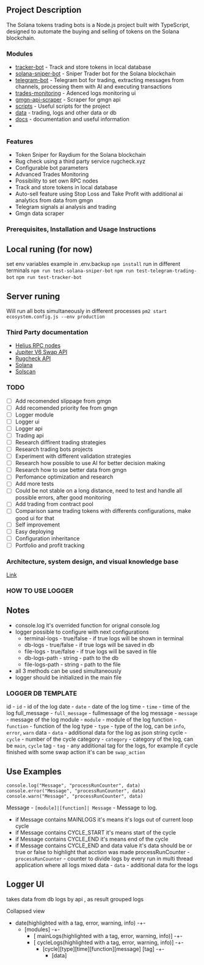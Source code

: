 ## Project Description

The Solana tokens trading bots is a Node.js project built with TypeScript, designed to automate the buying and selling of tokens on the Solana blockchain.

### Modules

- [tracker-bot](bots/tracker-bot) - Track and store tokens in local database
- [solana-sniper-bot](bots/sniper-bot) - Sniper Trader bot for the Solana blockchain
- [telegram-bot](bots/telegram-bot) - Telegram bot for trading, extracting messages from channels, processing them with AI and executing transactions
- [trades-monitoring](trades-monitoring) - Adenced logs monitoring ui
- [gmgn-api-scraper](utils/gmgn-api) - Scraper for gmgn api
- [scripts](scripts) - Useful scripts for the project
- [data](data) - trading, logs and other data or db
- [docs](docs) - documentation and useful information
-


### Features

- Token Sniper for Raydium for the Solana blockchain
- Rug check using a third party service rugcheck.xyz
- Configurable bot parameters
- Advanced Trades Monitoring
- Possibility to set own RPC nodes
- Track and store tokens in local database
- Auto-sell feature using Stop Loss and Take Profit with additional ai analytics from data from gmgn
- Telegram signals ai analysis and trading
- Gmgn data scraper


### Prerequisites, Installation and Usage Instructions
## Local runing (for now)
set env variables example in .env.backup
`npm install`
run in different terminals
`npm run test-solana-sniper-bot`
`npm run test-telegram-trading-bot`
`npm run test-tracker-bot`

## Server runing
Will run all bots simultaneously in different processes
`pm2 start ecosystem.config.js --env production`


### Third Party documentation

- [Helius RPC nodes](https://docs.helius.dev)
- [Jupiter V6 Swap API](https://station.jup.ag/docs/apis/swap-api)
- [Rugcheck API](https://api.rugcheck.xyz/swagger/index.html)
- [Solana](https://solana.com/docs)
- [Solscan](https://solscan.io)


### TODO
- [ ] Add recomended slippage from gmgn
- [ ] Add recomended priority fee from gmgn
- [ ] Logger module
- [ ] Logger ui
- [ ] Logger api
- [ ] Trading api
- [ ] Research diffirent trading strategies
- [ ] Research trading bots projects
- [ ] Experiment with different validation strategies
- [ ] Research how possible to use AI for better decision making
- [ ] Research how to use better data from gmgn
- [ ] Perfomance optimization and research
- [ ] Add more tests
- [ ] Could be not stable on a long distance, need to test and handle all possible errors, after good monitoring
- [ ] Add trading from contract pool
- [ ] Comparison same trading tokens with differents configurations, make good ui for that
- [ ] Self improvement
- [ ] Easy deploying
- [ ] Configuration inheritance
- [ ] Portfolio and profit tracking

### Architecture, system design, and visual knowledge base
[Link](https://computer.tldraw.com/p/2nWRFbhCC27zMUioEqX1Wp)


### HOW TO USE LOGGER
## Notes
- console.log it's overrided function for orignal console.log
- logger possible to configure with next configurations
    - terminal-logs - true/false - if true logs will be shown in terminal
    - db-logs - true/false - if true logs will be saved in db
    - file-logs - true/false - if true logs will be saved in file
    - db-logs-path - string - path to the db
    - file-logs-path - string - path to the file
- all 3 methods can be used simultaneously
- logger should be initialized in the main file

### LOGGER DB TEMPLATE
id - `id` - id of the log
date - `date` - date of the log
time - `time` - time of the log
full_message - `full_message` - fullmessage of the log
message - `message` - message of the log
module - `module` - module of the log
function - `function` - function of the log
type - `type` - type of the log, can be `info`, `error`, `warn`
data - `data` - additional data for the log as json string
cycle - `cycle` - number of the cycle
category - `category` - category of the log, can be `main`, `cycle`
tag - `tag` - any additional tag for the logs, for example if cycle finished with some swap action it's can be `swap_action`

## Use Examples 
`console.log("Message", "processRunCounter", data)`
`console.error("Message", "processRunCounter", data)`
`console.warn("Message", "processRunCounter", data)`

Message - `[module]|[function]| Message` - Message to log. 
 - if Message contains MAINLOGS it's means it's logs out of current loop cycle
 - if Message contains CYCLE_START it's means start of the cycle
 - if Message contains CYCLE_END it's means end of the cycle
 - if Message contains CYCLE_END and data value it's data should be or true or false to highlight that acction was made
processRunCounter - `processRunCounter` - counter to divide logs by every run in multi thread application where all logs mixed
data - `data` - additional data for the logs


## Logger UI
takes data from db logs by api , as result grouped logs

Collapsed view
- date(highlighted with a tag, error, warning, info) -+-
    - [modules] -+-
        - [ mainLogs(highlighted with a tag, error, warning, info)] -+-
        - [ cycleLogs(highlighted with a tag, error, warning, info)] -+-
            - [cycle][type][time][function][message] [tag] -+-
              - [data]